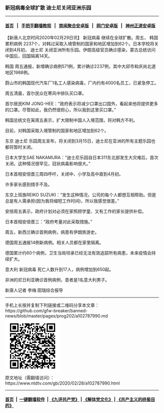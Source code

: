 ### 新冠病毒全球扩散 迪士尼关闭亚洲乐园
------------------------

#### [首页](https://github.com/gfw-breaker/banned-news/blob/master/README.md) &nbsp;&nbsp;|&nbsp;&nbsp; [手把手翻墙教程](https://github.com/gfw-breaker/guides/wiki) &nbsp;&nbsp;|&nbsp;&nbsp; [禁闻聚合安卓版](https://github.com/gfw-breaker/bn-android) &nbsp;&nbsp;|&nbsp;&nbsp; [网门安卓版](https://github.com/oGate2/oGate) &nbsp;&nbsp;|&nbsp;&nbsp; [神州正道安卓版](https://github.com/SzzdOgate/update) 



<div><div class="post_content" itemprop="articleBody">
 <p>
  【新唐人北京时间2020年02月29日讯】
  <ok href="https://www.ntdtv.com/gb/新冠病毒.htm">
   新冠病毒
  </ok>
  继续在全球扩散。周五，
  <ok href="https://www.ntdtv.com/gb/韩国.htm">
   韩国
  </ok>
  累积病例 2237个，对韩过采取入境管制的国家和地区增加到62个。日本学校将关闭到4月初，
  <ok href="https://www.ntdtv.com/gb/迪士尼.htm">
   迪士尼
  </ok>
  关闭亚洲所有乐园。伊朗高级官员确诊感染，蒙古总统访问中国后，回国隔离14天。
 </p>
 <p>
  <ok href="https://www.ntdtv.com/gb/韩国.htm">
   韩国
  </ok>
  周五通报，新增确诊病例571例，累计确诊2237例，其中大邱市和庆尚北道地区1988例。
 </p>
 <p>
  蔚山市的韩国现代汽车厂1名工人感染病毒，厂内约有4000名员工，已紧急停工。
 </p>
 <p>
  周五清晨，首尔民众在寒风中排队买口罩。
 </p>
 <p>
  首尔居民KIM JONG-HEE：“政府表示将减少口罩出口国外，看起来他将提供更多的口罩。尽管如此，我仍然很担心，所以我到这里买口罩。”
 </p>
 <p>
  韩国总统文在寅周五表示，扩大限制中国人入境范围，将对韩方不利。
 </p>
 <p>
  目前，对韩国采取入境管制的国家和地区增加到62个。
 </p>
 <p>
  东京
  <ok href="https://www.ntdtv.com/gb/迪士尼.htm">
   迪士尼
  </ok>
  乐园周五宣布，将关闭到3月15日，迪士尼在亚洲的所有主题乐园也都将暂时关闭。
 </p>
 <p>
  日本大学生SAE NAKAMURA：“迪士尼乐园自日本311东北部发生大灾难后，首次关闭，这种情况很罕见，冠状病毒影响很大。”
 </p>
 <p>
  日本首相安倍晋三周四呼吁，关闭中、小学及高中直到4月初。
 </p>
 <p>
  许多家长感到措手不及。
 </p>
 <p>
  东京上班族REIKO SUZUKI：“发生这种情况，公司的每个人都想互相帮助。但是总是有人需承担(因为我将缩短工作时间)，所以我感觉很差。”
 </p>
 <p>
  安倍周五表示，政府计划对必须在家照顾学童、又有工作的家长提供补偿。
 </p>
 <p>
  日本首相安倍晋三：“政府考量对此采取措施。”
 </p>
 <p>
  周五，新西兰确诊首例病例，病患有伊朗旅游史。
 </p>
 <p>
  德国周五通报14例新病例。相关人员都在家里隔离。
 </p>
 <p>
  德国累计约60个病例，卫生当局坦承已经无法有效追踪所有病患，未来疫情会持续扩大。
 </p>
 <p>
  意大利
  <ok href="https://www.ntdtv.com/gb/新冠病毒.htm">
   新冠病毒
  </ok>
  死亡人数升到17人，病例增加到650起。
 </p>
 <p>
  非洲的尼日利亚确诊首例病例，患者是1名意大利男子。
 </p>
 <p>
  新唐人记者 李梅 田瑞综合报导
 </p>
 <div class="single_ad">
 </div>
</div>
</div>
<hr/>
手机上长按并复制下列链接或二维码分享本文章：<br/>
https://github.com/gfw-breaker/banned-news/blob/master/pages/prog202/a102787990.md <br/>
<a href='https://github.com/gfw-breaker/banned-news/blob/master/pages/prog202/a102787990.md'><img src='https://github.com/gfw-breaker/banned-news/blob/master/pages/prog202/a102787990.md.png'/></a> <br/>
原文地址（需翻墙访问）：https://www.ntdtv.com/gb/2020/02/28/a102787990.html


------------------------
#### [首页](https://github.com/gfw-breaker/banned-news/blob/master/README.md) &nbsp;|&nbsp; [一键翻墙软件](https://github.com/gfw-breaker/nogfw/blob/master/README.md) &nbsp;| [《九评共产党》](https://github.com/gfw-breaker/9ping.md/blob/master/README.md#九评之一评共产党是什么) | [《解体党文化》](https://github.com/gfw-breaker/jtdwh.md/blob/master/README.md) | [《共产主义的终极目的》](https://github.com/gfw-breaker/gczydzjmd.md/blob/master/README.md)


<img src='http://gfw-breaker.win/banned-news/pages/prog202/a102787990.md' width='0px' height='0px'/>